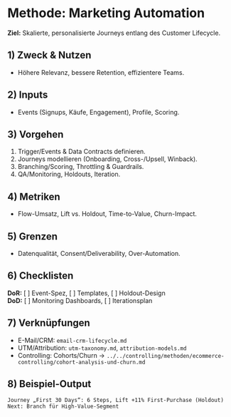 # Methode: Marketing Automation

**Ziel:** Skalierte, personalisierte Journeys entlang des Customer Lifecycle.

## 1) Zweck & Nutzen
- Höhere Relevanz, bessere Retention, effizientere Teams.

## 2) Inputs
- Events (Signups, Käufe, Engagement), Profile, Scoring.

## 3) Vorgehen
1. Trigger/Events & Data Contracts definieren.  
2. Journeys modellieren (Onboarding, Cross-/Upsell, Winback).  
3. Branching/Scoring, Throttling & Guardrails.  
4. QA/Monitoring, Holdouts, Iteration.

## 4) Metriken
- Flow-Umsatz, Lift vs. Holdout, Time-to-Value, Churn-Impact.

## 5) Grenzen
- Datenqualität, Consent/Deliverability, Over-Automation.

## 6) Checklisten
**DoR:** [ ] Event-Spez, [ ] Templates, [ ] Holdout-Design  
**DoD:** [ ] Monitoring Dashboards, [ ] Iterationsplan

## 7) Verknüpfungen
- E-Mail/CRM: `email-crm-lifecycle.md`  
- UTM/Attribution: `utm-taxonomy.md`, `attribution-models.md`  
- Controlling: Cohorts/Churn → `../../controlling/methoden/ecommerce-controlling/cohort-analysis-und-churn.md`

## 8) Beispiel-Output
```text
Journey „First 30 Days“: 6 Steps, Lift +11% First-Purchase (Holdout)
Next: Branch für High-Value-Segment
```
